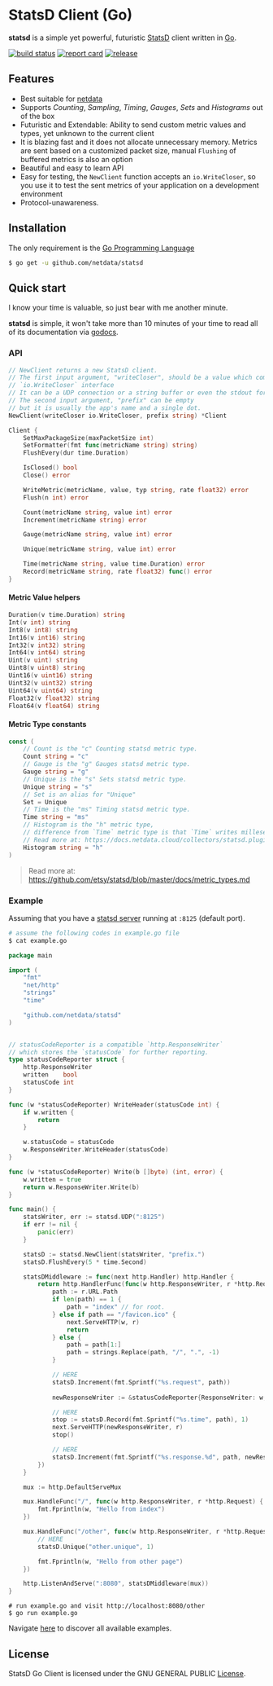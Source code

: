 # StatsD Client (Go)

**statsd** is a simple yet powerful, futuristic [StatsD](https://github.com/etsy/statsd) client written in [Go](https://golang.org).

[![build status](https://img.shields.io/travis/netdata/statsd/v0.svg?style=flat-square)](https://travis-ci.org/netdata/statsd) [![report card](https://img.shields.io/badge/report%20card-a%2B-b13333.svg?style=flat-square)](http://goreportcard.com/report/netdata/statsd) [![release](https://img.shields.io/badge/release%20-0.1-0077b3.svg?style=flat-square)](https://github.com/netdata/statsd/releases) 

## Features

* Best suitable for [netdata](https://github.com/netdata/netdata)
* Supports *Counting*, *Sampling*, *Timing*, *Gauges*, *Sets* and *Histograms* out of the box
* Futuristic and Extendable: Ability to send custom metric values and types, yet unknown to the current client
* It is blazing fast and it does not allocate unnecessary memory. Metrics are sent based on a customized packet size, manual `Flushing` of buffered metrics is also an option
* Beautiful and easy to learn API
* Easy for testing, the `NewClient` function accepts an `io.WriteCloser`, so you use it to test the sent metrics of your application on a development environment 
* Protocol-unawareness.

## Installation

The only requirement is the [Go Programming Language](https://golang.org/dl/)

```sh
$ go get -u github.com/netdata/statsd
```

## Quick start

I know your time is valuable, so just bear with me another minute.

**statsd** is simple, it won't take more than 10 minutes of your time to read all of its documentation via [godocs](https://godoc.org/github.com/netdata/statsd).

### API

```go
// NewClient returns a new StatsD client.
// The first input argument, "writeCloser", should be a value which completes the
// `io.WriteCloser` interface
// It can be a UDP connection or a string buffer or even the stdout for testing.
// The second input argument, "prefix" can be empty
// but it is usually the app's name and a single dot.
NewClient(writeCloser io.WriteCloser, prefix string) *Client
```

```go
Client {
    SetMaxPackageSize(maxPacketSize int)
    SetFormatter(fmt func(metricName string) string)
    FlushEvery(dur time.Duration)

    IsClosed() bool
    Close() error

    WriteMetric(metricName, value, typ string, rate float32) error
    Flush(n int) error

    Count(metricName string, value int) error
    Increment(metricName string) error

    Gauge(metricName string, value int) error

    Unique(metricName string, value int) error

    Time(metricName string, value time.Duration) error
    Record(metricName string, rate float32) func() error
}
```

#### Metric Value helpers

```go
Duration(v time.Duration) string
Int(v int) string
Int8(v int8) string
Int16(v int16) string
Int32(v int32) string
Int64(v int64) string
Uint(v uint) string
Uint8(v uint8) string
Uint16(v uint16) string
Uint32(v uint32) string
Uint64(v uint64) string
Float32(v float32) string
Float64(v float64) string
```

#### Metric Type constants

```go
const (
    // Count is the "c" Counting statsd metric type.
    Count string = "c"
    // Gauge is the "g" Gauges statsd metric type.
    Gauge string = "g"
    // Unique is the "s" Sets statsd metric type.
    Unique string = "s"
    // Set is an alias for "Unique"
    Set = Unique
    // Time is the "ms" Timing statsd metric type.
    Time string = "ms"
    // Histogram is the "h" metric type,
    // difference from `Time` metric type is that `Time` writes milleseconds.
    // Read more at: https://docs.netdata.cloud/collectors/statsd.plugin/
    Histogram string = "h"
)
```

> Read more at: https://github.com/etsy/statsd/blob/master/docs/metric_types.md

### Example

Assuming that you have a [statsd server](https://github.com/etsy/statsd) running at `:8125` (default port).

```sh
# assume the following codes in example.go file
$ cat example.go
```

```go
package main

import (
	"fmt"
	"net/http"
	"strings"
	"time"

	"github.com/netdata/statsd"
)


// statusCodeReporter is a compatible `http.ResponseWriter`
// which stores the `statusCode` for further reporting.
type statusCodeReporter struct {
    http.ResponseWriter
    written    bool
    statusCode int
}

func (w *statusCodeReporter) WriteHeader(statusCode int) {
    if w.written {
        return
    }

    w.statusCode = statusCode
    w.ResponseWriter.WriteHeader(statusCode)
}

func (w *statusCodeReporter) Write(b []byte) (int, error) {
    w.written = true
    return w.ResponseWriter.Write(b)
}

func main() {
    statsWriter, err := statsd.UDP(":8125")
    if err != nil {
        panic(err)
    }

    statsD := statsd.NewClient(statsWriter, "prefix.")
    statsD.FlushEvery(5 * time.Second)

    statsDMiddleware := func(next http.Handler) http.Handler {
        return http.HandlerFunc(func(w http.ResponseWriter, r *http.Request) {
            path := r.URL.Path
            if len(path) == 1 {
                path = "index" // for root.
            } else if path == "/favicon.ico" {
                next.ServeHTTP(w, r)
                return
            } else {
                path = path[1:]
                path = strings.Replace(path, "/", ".", -1)
            }

            // HERE
            statsD.Increment(fmt.Sprintf("%s.request", path))
            
            newResponseWriter := &statusCodeReporter{ResponseWriter: w, statusCode: http.StatusOK}

            // HERE
            stop := statsD.Record(fmt.Sprintf("%s.time", path), 1)
            next.ServeHTTP(newResponseWriter, r)
            stop()

            // HERE
            statsD.Increment(fmt.Sprintf("%s.response.%d", path, newResponseWriter.statusCode))
        })
    }

    mux := http.DefaultServeMux

    mux.HandleFunc("/", func(w http.ResponseWriter, r *http.Request) {
        fmt.Fprintln(w, "Hello from index")
    })

    mux.HandleFunc("/other", func(w http.ResponseWriter, r *http.Request) {
        // HERE
        statsD.Unique("other.unique", 1)

        fmt.Fprintln(w, "Hello from other page")
    })

    http.ListenAndServe(":8080", statsDMiddleware(mux))
}
```

```
# run example.go and visit http://localhost:8080/other
$ go run example.go
```

Navigate [here](_examples) to discover all available examples.

## License

StatsD Go Client is licensed under the GNU GENERAL PUBLIC [License](LICENSE).